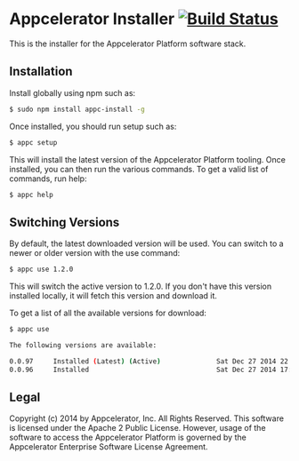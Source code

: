 # Appcelerator Installer [![Build Status](https://travis-ci.org/appcelerator/appc-install.svg?branch=master)](https://travis-ci.org/appcelerator/appc-install)

This is the installer for the Appcelerator Platform software stack.

## Installation

Install globally using npm such as:

```bash
$ sudo npm install appc-install -g
```

Once installed, you should run setup such as:

```bash
$ appc setup
```

This will install the latest version of the Appcelerator Platform tooling.  Once installed, you can then run the various commands.  To get a valid list of commands, run help:

```bash
$ appc help
```

## Switching Versions

By default, the latest downloaded version will be used.  You can switch to a newer or older version with the use command:

```bash
$ appc use 1.2.0
```

This will switch the active version to 1.2.0.  If you don't have this version installed locally, it will fetch this version and download it.

To get a list of all the available versions for download:

```bash
$ appc use

The following versions are available:

0.0.97     Installed (Latest) (Active)              Sat Dec 27 2014 22:37:03 GMT-0800 (PST)
0.0.96     Installed                                Sat Dec 27 2014 17:32:16 GMT-0800 (PST)
```

## Legal

Copyright (c) 2014 by Appcelerator, Inc. All Rights Reserved.  This software is licensed under the Apache 2 Public License.  However, usage of the software to access the Appcelerator Platform is governed by the Appcelerator Enterprise Software License Agreement.
